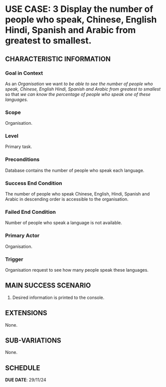 
# USE CASE: 3  Display the number of people who speak, Chinese, English Hindi, Spanish and Arabic from greatest to smallest.

## CHARACTERISTIC INFORMATION

### Goal in Context

As an *Organisation* we want *to be able to see the number of people who speak, Chinese, English Hindi, Spanish and Arabic from greatest to smallest* so that *we can know the percentage of people who speak one of these languages.*

### Scope

Organisation.

### Level

Primary task.

### Preconditions

Database contains the number of people who speak each language.

### Success End Condition

The number of people who speak Chinese, English, Hindi, Spanish and Arabic in descending order is accessible to the organisation.

### Failed End Condition

Number of people who speak a language is not available.

### Primary Actor

Organisation.

### Trigger

Organisation request to see how many people speak these languages.

## MAIN SUCCESS SCENARIO

1. Desired information is printed to the console.

## EXTENSIONS

None.

## SUB-VARIATIONS

None.

## SCHEDULE

**DUE DATE**: 29/11/24
